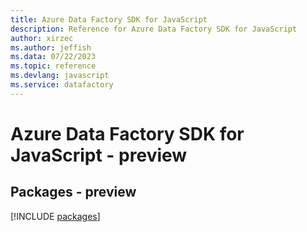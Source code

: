 ```yaml
---
title: Azure Data Factory SDK for JavaScript
description: Reference for Azure Data Factory SDK for JavaScript
author: xirzec
ms.author: jeffish
ms.data: 07/22/2023
ms.topic: reference
ms.devlang: javascript
ms.service: datafactory
---
```

# Azure Data Factory SDK for JavaScript - preview
## Packages - preview
[!INCLUDE [packages](data-factory-index.md)]